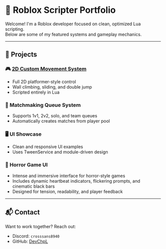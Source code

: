 # 🧠 Roblox Scripter Portfolio

Welcome! I'm a Roblox developer focused on clean, optimized Lua scripting.  
Below are some of my featured systems and gameplay mechanics.

---

## 💼 Projects

### 🎮 [2D Custom Movement System](./Projects/2D-Custom-Movement-System)
- Full 2D platformer-style control  
- Wall climbing, sliding, and double jump  
- Scripted entirely in Lua

### 🔁 Matchmaking Queue System
- Supports 1v1, 2v2, solo, and team queues  
- Automatically creates matches from player pool

### 🖥️ UI Showcase
- Clean and responsive UI examples  
- Uses TweenService and module-driven design

### 🧟 Horror Game UI
- Intense and immersive interface for horror-style games  
- Includes dynamic heartbeat indicators, flickering prompts, and cinematic black bars  
- Designed for tension, readability, and player feedback

---


## 📬 Contact
Want to work together? Reach out:
- Discord: `crosssans8940`
- GitHub: [DevChpL](https://github.com/DevChpL)
